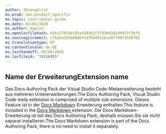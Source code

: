 ```yaml
---
author: IEvangelist
ms.prod: non-product-specific
ms.topic: contributor-guide
ms.date: 03/03/2020
ms.author: dapine
ms.openlocfilehash: b16a7f4f6b185afd4982f374560381d9973f3bf0
ms.sourcegitcommit: cfba5ad25b898bfed76046126ce8ff4871910701
ms.translationtype: HT
ms.contentlocale: de-DE
ms.lasthandoff: 05/04/2020
ms.locfileid: "78336955"
---
```

## <a name="extension-name"></a><span data-ttu-id="b4959-101">Name der Erweiterung</span><span class="sxs-lookup"><span data-stu-id="b4959-101">Extension name</span></span>

<span data-ttu-id="b4959-102">Das Docs Authoring Pack der Visual Studio Code-Metaerweiterung besteht aus mehreren Untererweiterungen.</span><span class="sxs-lookup"><span data-stu-id="b4959-102">The Docs Authoring Pack, Visual Studio Code meta extension is comprised of multiple sub extensions.</span></span> <span data-ttu-id="b4959-103">Dieses Feature ist in der <a href="https://marketplace.visualstudio.com/items?itemName=docsmsft.docs-markdown" target="_blank">Docs Markdown<span class="docon docon-navigate-external x-hidden-focus"></span></a>-Erweiterung enthalten.</span><span class="sxs-lookup"><span data-stu-id="b4959-103">This feature is included in the <a href="https://marketplace.visualstudio.com/items?itemName=docsmsft.docs-markdown" target="_blank">Docs Markdown <span class="docon docon-navigate-external x-hidden-focus"></span></a> extension.</span></span> <span data-ttu-id="b4959-104">Die Docs Markdown-Erweiterung ist teil des Docs Authoring Pack, deshalb müssen Sie sie nicht separat installieren.</span><span class="sxs-lookup"><span data-stu-id="b4959-104">The Docs Markdown extension is part of the Docs Authoring Pack, there is no need to install it separately.</span></span>
